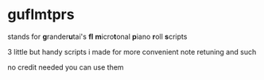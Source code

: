 # guflmtprs
stands for **g**rander**u**tai's **fl** **m**icro**t**onal **p**iano **r**oll **s**cripts

3 little but handy scripts i made for more convenient note retuning and such

no credit needed you can use them
